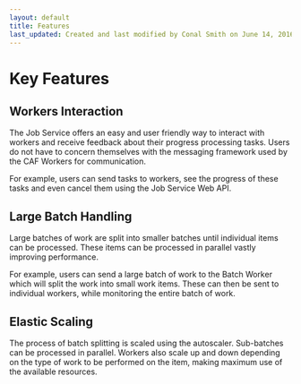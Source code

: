 ```yaml
---
layout: default
title: Features
last_updated: Created and last modified by Conal Smith on June 14, 2016
---
```


# Key Features

## Workers Interaction

The Job Service offers an easy and user friendly way to interact with workers and receive feedback about their progress processing tasks. Users do not have to concern themselves with the messaging framework used by the CAF Workers for communication.

For example, users can send tasks to workers, see the progress of these tasks and even cancel them using the Job Service Web API.

## Large Batch Handling

Large batches of work are split into smaller batches until individual items can be processed. These items can be processed in parallel vastly improving performance.

For example, users can send a large batch of work to the Batch Worker which will split the work into small work items. These can then be sent to individual workers, while monitoring the entire batch of work.

## Elastic Scaling

The process of batch splitting is scaled using the autoscaler. Sub-batches can be processed in parallel. Workers also scale up and down depending on the type of work to be performed on the item, making maximum use of the available resources.



